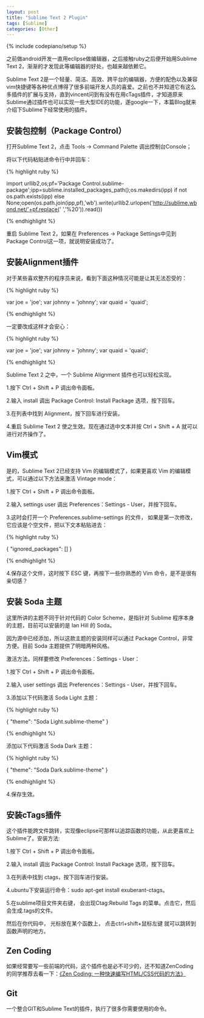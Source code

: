 ```yaml
---
layout: post
title: "Sublime Text 2 Plugin"
tags: [Sublime]
categories: [Other]
---
```

{% include codepiano/setup %}

之前做android开发一直用eclipse做编辑器，之后接触ruby之后便开始用Sublime Text 2，渐渐的才发现此等编辑器的好处，也越来越依赖它。

Sublime Text 2是一个轻量、简洁、高效、跨平台的编辑器，方便的配色以及兼容vim快捷键等各种优点博得了很多前端开发人员的喜爱。之前也不并知道它有这么多插件的扩展与支持，直到vincent问到有没有在用cTags插件，才知道原来Sublime通过插件也可以实现一些大型IDE的功能，遂google一下，本篇Blog就来介绍下Sublime下经常使用的插件。

## 安装包控制（Package Control）

打开Sublime Text 2，点击 Tools -> Command Palette 调出控制台Console；

将以下代码粘贴进命令行中并回车：

{% highlight ruby %}

import urllib2,os;pf='Package Control.sublime-package';ipp=sublime.installed_packages_path();os.makedirs(ipp) if not os.path.exists(ipp) else None;open(os.path.join(ipp,pf),'wb').write(urllib2.urlopen('http://sublime.wbond.net/'+pf.replace(' ','%20')).read())

{% endhighlight %}

重启 Sublime Text 2，如果在 Preferences -> Package Settings中见到Package Control这一项，就说明安装成功了。

## 安装Alignment插件

对于某些喜欢整齐的程序员来说，看到下面这种情况可能是让其无法忍受的：

{% highlight ruby %}

var joe = 'joe';
var johnny = 'johnny';
var quaid = 'quaid';

{% endhighlight %}

一定要改成这样才会安心：

{% highlight ruby %}

var joe    = 'joe';
var johnny = 'johnny';
var quaid  = 'quaid';

{% endhighlight %}

Sublime Text 2 之中，一个 Sublime Alignment 插件也可以轻松实现。

1.按下 Ctrl + Shift + P 调出命令面板。

2.输入 install 调出 Package Control: Install Package 选项，按下回车。

3.在列表中找到 Alignment，按下回车进行安装。

4.重启 Sublime Text 2 使之生效。现在通过选中文本并按 Ctrl + Shift + A  就可以进行对齐操作了。

## Vim模式

是的，Sublime Text 2已经支持 Vim 的编辑模式了，如果更喜欢 Vim 的编辑模式，可以通过以下方法来激活 Vintage mode：

1.按下 Ctrl + Shift + P 调出命令面板。

2.输入 settings user 调出 Preferences：Settings - User，并按下回车。

3.这时会打开一个 Preferences.sublime-settings 的文件， 如果是第一次修改，它应该是个空文件，把以下文本粘贴进去：

{% highlight ruby %}

{
  "ignored_packages": []
}

{% endhighlight %}

4.保存这个文件，这时按下 ESC 键，再按下一些你熟悉的 Vim 命令，是不是很有亲切感？

## 安装 Soda 主题

这里所讲的主题不同于针对代码的 Color Scheme，是指针对 Sublime 程序本身的主题，目前可以安装的是 Ian Hill 的 Soda。

因为源中已经添加，所以这款主题的安装同样可以通过 Package Control，非常方便。目前 Soda 主题提供了明暗两种风格。

激活方法，同样要修改 Preferences：Settings - User：

1.按下 Ctrl + Shift + P 调出命令面板。

2.输入 user settings 调出 Preferences：Settings - User，并按下回车。

3.添加以下代码激活 Soda Light 主题：

{% highlight ruby %}

{
  "theme": "Soda Light.sublime-theme"
}

{% endhighlight %}

添加以下代码激活 Soda Dark 主题：

{% highlight ruby %}

{
  "theme": "Soda Dark.sublime-theme"
}

{% endhighlight %}

4.保存生效。

## 安装cTags插件

这个插件能跨文件跳转，实现像eclipse可那样以追踪函数的功能，从此更喜欢上Sublime了。安装方法:

1.按下 Ctrl + Shift + P 调出命令面板。

2.输入 install 调出 Package Control: Install Package 选项，按下回车。

3.在列表中找到 ctags，按下回车进行安装。

4.ubuntu下安装运行命令：sudo apt-get install exuberant-ctags。

5.在sublime项目文件夹右键， 会出现Ctag:Rebuild Tags 的菜单。点击它，然后会生成.tags的文件。

然后在你代码中， 光标放在某个函数上， 点击ctrl+shift+鼠标左键 就可以跳转到函数声明的地方。

## Zen Coding

如果经常要写一些前端的代码，这个插件也是必不可少的，还不知道ZenCoding的同学推荐去看一下：[《Zen Coding: 一种快速编写HTML/CSS代码的方法》](http://www.qianduan.net/zen-coding-a-new-way-to-write-html-code.html)

## Git

一个整合GIT和Sublime Text的插件，执行了很多你需要使用的命令。
